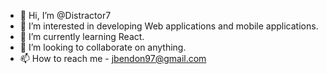 - 👋 Hi, I’m @Distractor7
- 👀 I’m interested in developing Web applications and mobile applications.
- 🌱 I’m currently learning React.
- 💞️ I’m looking to collaborate on anything.
- 📫 How to reach me - jbendon97@gmail.com

<!---
Distractor7/Distractor7 is a ✨ special ✨ repository because its `README.md` (this file) appears on your GitHub profile.
You can click the Preview link to take a look at your changes.
--->
